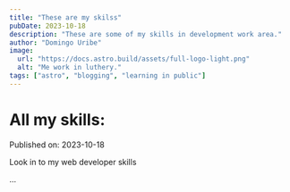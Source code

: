 ```yaml
---
title: "These are my skilss"
pubDate: 2023-10-18
description: "These are some of my skills in development work area."
author: "Domingo Uribe"
image:
  url: "https://docs.astro.build/assets/full-logo-light.png"
  alt: "Me work in luthery."
tags: ["astro", "blogging", "learning in public"]
---
```


# All my skills:

Published on: 2023-10-18

Look in to my web developer skills

...
